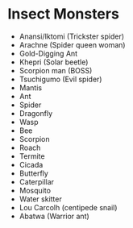 # Insect Monsters

- Anansi/Iktomi (Trickster spider)
- Arachne (Spider queen woman)
- Gold-Digging Ant
- Khepri (Solar beetle)
- Scorpion man (BOSS)
- Tsuchigumo (Evil spider)
- Mantis
- Ant
- Spider
- Dragonfly
- Wasp
- Bee
- Scorpion
- Roach
- Termite
- Cicada
- Butterfly
- Caterpillar
- Mosquito
- Water skitter
- Lou Carcolh (centipede snail)
- Abatwa (Warrior ant)
